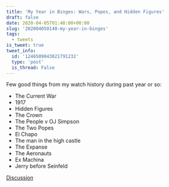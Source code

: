 ```yaml
---
title: 'My Year in Binges: Wars, Popes, and Hidden Figures'
draft: false
date: 2020-04-05T01:48:00+00:00
slug: '202004050148-my-year-in-binges'
tags:
  - tweets
is_tweet: true
tweet_info:
  id: '1246509843021791232'
  type: 'post'
  is_thread: False
---
```




Few good things from my watch history during past year or so:

- The Current War
- 1917
- Hidden Figures
- The Crown
- The People v OJ Simpson
- The Two Popes
- El Chapo
- The man in the high castle
- The Expanse
- The Aeronauts
- Ex Machina
- Jerry before Seinfeld

[Discussion](https://x.com/sytelus/status/1246509843021791232)
